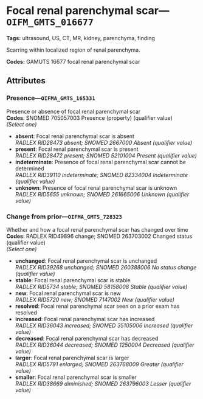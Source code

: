 # Focal renal parenchymal scar—`OIFM_GMTS_016677`

**Tags:** ultrasound, US, CT, MR, kidney, parenchyma, finding

Scarring within localized region of renal parenchyma.

**Codes:** GAMUTS 16677 focal renal parenchymal scar

## Attributes

### Presence—`OIFMA_GMTS_165331`

Presence or absence of focal renal parenchymal scar  
**Codes**: SNOMED 705057003 Presence (property) (qualifier value)  
*(Select one)*

- **absent**: Focal renal parenchymal scar is absent  
_RADLEX RID28473 absent; SNOMED 2667000 Absent (qualifier value)_
- **present**: Focal renal parenchymal scar is present  
_RADLEX RID28472 present; SNOMED 52101004 Present (qualifier value)_
- **indeterminate**: Presence of focal renal parenchymal scar cannot be determined  
_RADLEX RID39110 indeterminate; SNOMED 82334004 Indeterminate (qualifier value)_
- **unknown**: Presence of focal renal parenchymal scar is unknown  
_RADLEX RID5655 unknown; SNOMED 261665006 Unknown (qualifier value)_

### Change from prior—`OIFMA_GMTS_728323`

Whether and how a focal renal parenchymal scar has changed over time  
**Codes**: RADLEX RID49896 change; SNOMED 263703002 Changed status (qualifier value)  
*(Select one)*

- **unchanged**: Focal renal parenchymal scar is unchanged  
_RADLEX RID39268 unchanged; SNOMED 260388006 No status change (qualifier value)_
- **stable**: Focal renal parenchymal scar is stable  
_RADLEX RID5734 stable; SNOMED 58158008 Stable (qualifier value)_
- **new**: Focal renal parenchymal scar is new  
_RADLEX RID5720 new; SNOMED 7147002 New (qualifier value)_
- **resolved**: Focal renal parenchymal scar seen on a prior exam has resolved  
- **increased**: Focal renal parenchymal scar has increased  
_RADLEX RID36043 increased; SNOMED 35105006 Increased (qualifier value)_
- **decreased**: Focal renal parenchymal scar has decreased  
_RADLEX RID36044 decreased; SNOMED 1250004 Decreased (qualifier value)_
- **larger**: Focal renal parenchymal scar is larger  
_RADLEX RID5791 enlarged; SNOMED 263768009 Greater (qualifier value)_
- **smaller**: Focal renal parenchymal scar is smaller  
_RADLEX RID38669 diminished; SNOMED 263796003 Lesser (qualifier value)_